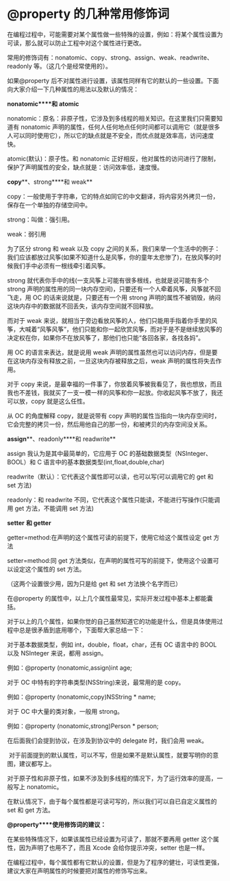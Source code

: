 # @property 的几种常用修饰词

在编程过程中，可能需要对某个属性做一些特殊的设置，例如：将某个属性设置为可读，那么就可以防止工程中对这个属性进行更改。

常用的修饰词有：nonatomic、copy、strong、assign、weak、readwrite、readonly 等。（这几个是经常使用的）。

如果@property 后不对属性进行设置，该属性同样有它的默认的一些设置。下面向大家介绍一下几种属性的用法以及默认的情况：

**nonatomic****和 atomic**

nonatomic：原名：非原子性，它涉及到多线程的相关知识。在这里我们只需要知道有 nonatomic 声明的属性，任何人任何地点任何时间都可以调用它（就是很多人可以同时使用它），所以它的缺点就是不安全，而优点就是效率高，访问速度快。

atomic(默认)：原子性。和 nonatomic 正好相反，他对属性的访问进行了限制，保护了声明属性的安全，缺点就是：访问效率低，速度慢。

**copy****、strong****和 weak**

copy：一般使用于字符串，它的特点如同它的中文翻译，将内容另外拷贝一份，保存在一个单独的存储空间中。

strong：叫做：强引用。

weak：弱引用

为了区分 strong 和 weak 以及 copy 之间的关系，我们来举一个生活中的例子：我们应该都放过风筝(如果不知道什么是风筝，你的童年太悲惨了)，在放风筝的时候我们手中必须有一根线牵引着风筝。

strong 就代表你手中的线(一支风筝上可能有很多根线，也就是说可能有多个 strong 声明的属性用的同一块内存空间)，只要还有一个人牵着风筝，风筝就不回飞走，用 OC 的话来说就是，只要还有一个用 strong 声明的属性不被销毁，纳闷这块内存中的数据就不回丢失，该内存空间就不回释放。

而对于 weak 来说，就相当于旁边看放风筝的人，他们只能用手指着你手里的风筝，大喊着“风筝风筝”，他们只能和你一起欣赏风筝，而对于是不是继续放风筝的决定权在你，如果你不在放风筝了，那他们也只能“各回各家，各找各妈”。

用 OC 的语言来表达，就是说用 weak 声明的属性虽然也可以访问内存，但是要在这块内存没有释放之前，一旦这块内存被释放之后，weak 声明的属性将失去作用。

对于 copy 来说，是最幸福的一件事了，你放着风筝被我看见了，我也想放，而且我也不差钱，我就买了一支一模一样的风筝和你一起放。你收起风筝不放了，我还可以放，copy 就是这么任性。

从 OC 的角度解释 copy，就是说带有 copy 声明的属性当指向一块内存空间时，它会完整的拷贝一份，然后用他自己的那一份，和被拷贝的内存空间没关系。

**assign****、readonly****和 readwrite**

assign 我认为是其中最简单的，它应用于 OC 的基础数据类型（NSInteger、BOOL）和 C 语言中的基本数据类型(int,float,double,char)

readwrite（默认）：它代表这个属性即可以读，也可以写(可以调用它的 get 和 set 方法)

readonly：和 readwrite 不同，它代表这个属性只能读，不能进行写操作(只能调用 get 方法，不能调用 set 方法)

**setter** **和 getter**

getter=method:在声明的这个属性可读的前提下，使用它给这个属性设定 get 方法

setter=method:同 get 方法类似，在声明的属性可写的前提下，使用这个设置可以设定这个属性的 set 方法。

（这两个设置很少用，因为只是给 get 和 set 方法换个名字而已）

在@property 的属性中，以上几个属性最常见，实际开发过程中基本上都能囊括。

对于以上的几个属性，如果你觉的自己虽然知道它的功能是什么，但是具体使用过程中总是很矛盾到底用哪个，下面帮大家总结一下：

对于基本数据类型，例如 int，double，float，char，还有 OC 语言中的 BOOL 以及 NSInteger 来说，都用 assign。

例如：@property (nonatomic,assign)int age;

对于 OC 中特有的字符串类型(NSString)来说，最常用的是 copy。

例如：@property (nonatomic,copy)NSString * name;

对于 OC 中大量的类对象，一般用 strong。

例如：@property (nonatomic,strong)Person * person;

在后面我们会提到协议，在涉及到协议中的 delegate 时，我们会用 weak。

 对于前面提到的默认属性，可以不写，但是如果不是默认属性，就要写明你的意图，建议都写上。

对于原子性和非原子性，如果不涉及到多线程的情况下，为了运行效率的提高，一般写上 nonatomic。

在默认情况下，由于每个属性都是可读可写的，所以我们可以自已自定义属性的 set 和 get 方法。

**@property****使用修饰词的建议：**

在某些特殊情况下，如果该属性已经设置为可读了，那就不要再用 getter 这个属性，因为声明了也用不了，而且 Xcode 会给你提示冲突，setter 也是一样。

在编程过程中，每个属性都有它默认的设置，但是为了程序的健壮，可读性更强，建议大家在声明属性的时候要把对属性的修饰写出来。